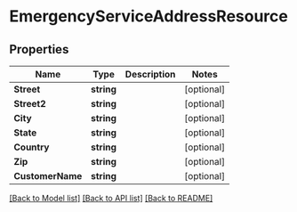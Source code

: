 # EmergencyServiceAddressResource

## Properties
Name | Type | Description | Notes
------------ | ------------- | ------------- | -------------
**Street** | **string** |  | [optional] 
**Street2** | **string** |  | [optional] 
**City** | **string** |  | [optional] 
**State** | **string** |  | [optional] 
**Country** | **string** |  | [optional] 
**Zip** | **string** |  | [optional] 
**CustomerName** | **string** |  | [optional] 

[[Back to Model list]](../README.md#documentation-for-models) [[Back to API list]](../README.md#documentation-for-api-endpoints) [[Back to README]](../README.md)


